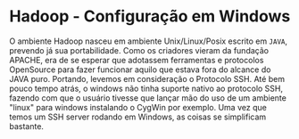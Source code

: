 # Hadoop - Configuração em Windows

O ambiente Hadoop nasceu em ambiente Unix/Linux/Posix escrito em `JAVA`, prevendo já sua portabilidade. Como os criadores 
vieram da fundação APACHE, era de se esperar que adotassem ferramentas e protocolos OpenSource para fazer funcionar aquilo
que estava fora do alcance do JAVA puro. Portando, levemos em consideração o Protocolo SSH.
Até bem pouco tempo atrás, o windows não tinha suporte nativo ao protocolo SSH, fazendo com que o usuário tivesse que lançar mão
do uso de um ambiente "linux" para windows instalando o CygWin por exemplo.
Uma vez que temos um SSH server rodando em Windows, as coisas se simplificam bastante.
